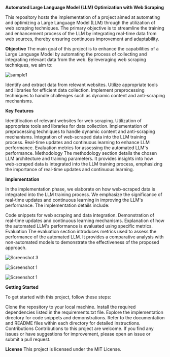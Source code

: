 **Automated Large Language Model (LLM) Optimization with Web Scraping**

This repository hosts the implementation of a project aimed at automating and optimizing a Large Language Model (LLM) through the utilization of web scraping techniques. The primary objective is to streamline the training and enhancement process of the LLM by integrating real-time data from web sources, thereby ensuring continuous improvement and adaptability.

**Objective**
The main goal of this project is to enhance the capabilities of a Large Language Model by automating the process of collecting and integrating relevant data from the web. By leveraging web scraping techniques, we aim to:

![sample1](https://github.com/kailash3113/Automation-Of-LLM-Model-LLAMA--2-Using-Web-Scraping/assets/76155912/b645960e-87eb-46b7-be9b-8059ee43271c)


Identify and extract data from relevant websites.
Utilize appropriate tools and libraries for efficient data collection.
Implement preprocessing techniques to handle challenges such as dynamic content and anti-scraping mechanisms.

**Key Features**

Identification of relevant websites for web scraping.
Utilization of appropriate tools and libraries for data collection.
Implementation of preprocessing techniques to handle dynamic content and anti-scraping mechanisms.
Integration of web-scraped data into the LLM training process.
Real-time updates and continuous learning to enhance LLM performance.
Evaluation metrics for assessing the automated LLM's performance.
Methodology
The methodology section details the chosen LLM architecture and training parameters. It provides insights into how web-scraped data is integrated into the LLM training process, emphasizing the importance of real-time updates and continuous learning.

**Implementation**

In the implementation phase, we elaborate on how web-scraped data is integrated into the LLM training process. We emphasize the significance of real-time updates and continuous learning in improving the LLM's performance. The implementation details include:

Code snippets for web scraping and data integration.
Demonstration of real-time updates and continuous learning mechanisms.
Explanation of how the automated LLM's performance is evaluated using specific metrics.
Evaluation
The evaluation section introduces metrics used to assess the performance of the automated LLM. It provides a comparative analysis with non-automated models to demonstrate the effectiveness of the proposed approach.

![Screenshot 3](https://github.com/kailash3113/Automation-Of-LLM-Model-LLAMA--2-Using-Web-Scraping/assets/76155912/ea80b65b-e118-4dc2-be17-4609f6b63b3f)

![Screenshot 1](https://github.com/kailash3113/Automation-Of-LLM-Model-LLAMA--2-Using-Web-Scraping/assets/76155912/a66d32f9-85bf-4bac-a616-77061be15b2a)

![Screenshot 1](https://github.com/kailash3113/Automation-Of-LLM-Model-LLAMA--2-Using-Web-Scraping/assets/76155912/dd34b7ae-94d8-4724-88c4-d60c59b0a8b5)


**Getting Started**

To get started with this project, follow these steps:

Clone the repository to your local machine.
Install the required dependencies listed in the requirements.txt file.
Explore the implementation directory for code snippets and demonstrations.
Refer to the documentation and README files within each directory for detailed instructions.
Contributions
Contributions to this project are welcome. If you find any issues or have suggestions for improvement, please open an issue or submit a pull request.

**License**
This project is licensed under the MIT License.

